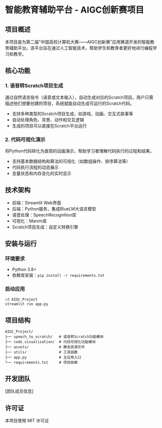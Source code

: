 # 智能教育辅助平台 - AIGC创新赛项目

## 项目概述

本项目是为第二届"中国高校计算机大赛——AIGC创新赛"应用赛道开发的智能教育辅助平台。该平台旨在通过人工智能技术，帮助学生和教育者更好地进行编程学习和教学。

## 核心功能

### 1. 语音转Scratch项目生成

通过自然语言指令（语音或文本输入），自动生成对应的Scratch项目。用户只需描述他们想要创建的项目，系统就能自动生成可运行的Scratch代码。

- 支持多种类型的Scratch项目生成，如游戏、动画、交互式故事等
- 自动处理角色、背景、动作和交互逻辑
- 生成的项目可以直接在Scratch平台运行

### 2. 代码可视化演示

将Python代码转化为直观的动画演示，帮助学习者理解代码执行的过程和结果。

- 支持基本数据结构和算法的可视化（如数组操作、排序算法等）
- 代码执行流程的动态展示
- 变量状态和内存变化的实时显示

## 技术架构

- 前端：Streamlit Web界面
- 后端：Python服务，集成BlueLM大语言模型
- 语音处理：SpeechRecognition库
- 可视化：Manim库
- Scratch项目生成：自定义转换引擎

## 安装与运行

### 环境要求
- Python 3.8+
- 依赖库安装：`pip install -r requirements.txt`

### 启动应用
```bash
cd AIGC_Project
streamlit run app.py
```

## 项目结构

```
AIGC_Project/
├── speech_to_scratch/   # 语音转Scratch功能模块
├── code_visualization/  # 代码可视化功能模块
├── assets/              # 静态资源文件
├── utils/               # 工具函数
├── app.py               # 主应用入口
└── requirements.txt     # 项目依赖
```

## 开发团队

[团队成员信息]

## 许可证

本项目使用 MIT 许可证 